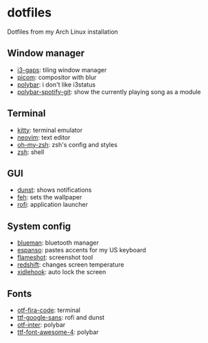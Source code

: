 # dotfiles
Dotfiles from my Arch Linux installation

## Window manager
 - [i3-gaps](https://github.com/Airblader/i3): tiling window manager
 - [picom](https://github.com/yshui/picom): compositor with blur
 - [polybar](https://github.com/polybar/polybar): i don't like i3status
 - [polybar-spotify-git](https://github.com/Jvanrhijn/polybar-spotify): show the currently playing song as a module

## Terminal
 - [kitty](https://github.com/kovidgoyal/kitty): terminal emulator
 - [neovim](https://github.com/neovim/neovim): text editor
 - [oh-my-zsh](https://github.com/ohmyzsh/ohmyzsh): zsh's config and styles
 - [zsh](https://www.archlinux.org/packages/extra/x86_64/zsh/): shell

## GUI
 - [dunst](https://github.com/dunst-project/dunst): shows notifications
 - [feh](https://github.com/derf/feh): sets the wallpaper
 - [rofi](https://github.com/davatorium/rofi): application launcher

## System config
 - [blueman](https://www.archlinux.org/packages/community/x86_64/blueman/): bluetooth manager
 - [espanso](https://github.com/federico-terzi/espanso): pastes accents for my US keyboard
 - [flameshot](https://github.com/lupoDharkael/flameshot): screenshot tool
 - [redshift](https://github.com/jonls/redshift): changes screen temperature
 - [xidlehook](https://gitlab.com/jD91mZM2/xidlehook): auto lock the screen

## Fonts
 - [otf-fira-code](https://www.archlinux.org/packages/community/any/otf-fira-code/): terminal
 - [ttf-google-sans](https://aur.archlinux.org/packages/ttf-google-sans/): rofi and dunst
 - [otf-inter](https://aur.archlinux.org/packages/otf-inter/): polybar
 - [ttf-font-awesome-4](https://aur.archlinux.org/packages/otf-font-awesome-4/): polybar
